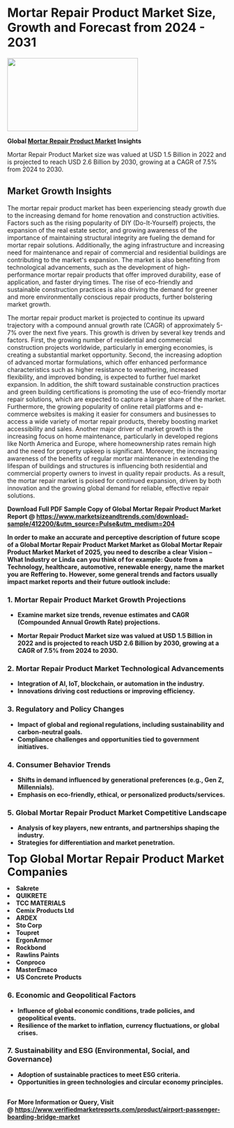 <H1>Mortar Repair Product Market Size, Growth and Forecast from 2024 - 2031</H1><img class="aligncenter size-medium wp-image-584254" src="https://thirdeyenews.in/wp-content/uploads/2024/09/Global-Market-Research-300x168.jpeg" alt="" width="300" height="168" /><p><strong>Global&nbsp;<a href="https://www.marketsizeandtrends.com/download-sample/412200/&amp;utm_source=Pulse&amp;utm_medium=204">Mortar Repair Product Market</a> Insights</strong></p><p>Mortar Repair Product Market size was valued at USD 1.5 Billion in 2022 and is projected to reach USD 2.6 Billion by 2030, growing at a CAGR of 7.5% from 2024 to 2030.</p><p><h2>Market Growth Insights</h2> <p>The mortar repair product market has been experiencing steady growth due to the increasing demand for home renovation and construction activities. Factors such as the rising popularity of DIY (Do-It-Yourself) projects, the expansion of the real estate sector, and growing awareness of the importance of maintaining structural integrity are fueling the demand for mortar repair solutions. Additionally, the aging infrastructure and increasing need for maintenance and repair of commercial and residential buildings are contributing to the market's expansion. The market is also benefiting from technological advancements, such as the development of high-performance mortar repair products that offer improved durability, ease of application, and faster drying times. The rise of eco-friendly and sustainable construction practices is also driving the demand for greener and more environmentally conscious repair products, further bolstering market growth.</p> <p><strong></strong></p> <p>The mortar repair product market is projected to continue its upward trajectory with a compound annual growth rate (CAGR) of approximately 5-7% over the next five years. This growth is driven by several key trends and factors. First, the growing number of residential and commercial construction projects worldwide, particularly in emerging economies, is creating a substantial market opportunity. Second, the increasing adoption of advanced mortar formulations, which offer enhanced performance characteristics such as higher resistance to weathering, increased flexibility, and improved bonding, is expected to further fuel market expansion. In addition, the shift toward sustainable construction practices and green building certifications is promoting the use of eco-friendly mortar repair solutions, which are expected to capture a larger share of the market. Furthermore, the growing popularity of online retail platforms and e-commerce websites is making it easier for consumers and businesses to access a wide variety of mortar repair products, thereby boosting market accessibility and sales. Another major driver of market growth is the increasing focus on home maintenance, particularly in developed regions like North America and Europe, where homeownership rates remain high and the need for property upkeep is significant. Moreover, the increasing awareness of the benefits of regular mortar maintenance in extending the lifespan of buildings and structures is influencing both residential and commercial property owners to invest in quality repair products. As a result, the mortar repair market is poised for continued expansion, driven by both innovation and the growing global demand for reliable, effective repair solutions.</p> <p><strong></p><p><span class=""><strong>Download Full PDF Sample Copy of Global Mortar Repair Product Market Report</strong> @ <a href="https://www.marketsizeandtrends.com/download-sample/412200/&amp;utm_source=Pulse&amp;utm_medium=204" target="_blank">https://www.marketsizeandtrends.com/download-sample/412200/&amp;utm_source=Pulse&amp;utm_medium=204</a></span></p><p>In order to make an accurate and perceptive description of future scope of a Global&nbsp;Mortar Repair Product Market Market as Global&nbsp;Mortar Repair Product Market Market of 2025, you need to describe a clear Vision &ndash; What Industry or Linda can you think of for example: Quote from a Technology, healthcare, automotive, renewable energy, name the market you are Reffering to. However, some general trends and factors usually impact market reports and their future outlook include:</p><h3>1.&nbsp;<strong>Mortar Repair Product Market Growth Projections</strong></h3><ul><li>Examine market size trends, revenue estimates and CAGR (Compounded Annual Growth Rate) projections.</li><li><p>Mortar Repair Product Market size was valued at USD 1.5 Billion in 2022 and is projected to reach USD 2.6 Billion by 2030, growing at a CAGR of 7.5% from 2024 to 2030.</p></li></ul><h3>2.&nbsp;<strong>Mortar Repair Product Market Technological Advancements</strong></h3><ul><li>Integration of AI, IoT, blockchain, or automation in the industry.</li><li>Innovations driving cost reductions or improving efficiency.</li></ul><h3>3.&nbsp;<strong>Regulatory and Policy Changes</strong></h3><ul><li>Impact of global and regional regulations, including sustainability and carbon-neutral goals.</li><li>Compliance challenges and opportunities tied to government initiatives.</li></ul><h3>4.&nbsp;<strong>Consumer Behavior Trends</strong></h3><ul><li>Shifts in demand influenced by generational preferences (e.g., Gen Z, Millennials).</li><li>Emphasis on eco-friendly, ethical, or personalized products/services.</li></ul><h3>5.&nbsp;<strong>Global Mortar Repair Product Market Competitive Landscape</strong></h3><ul><li>Analysis of key players, new entrants, and partnerships shaping the industry.</li><li>Strategies for differentiation and market penetration.</li></ul><p data-pm-slice="1 1 []"><span style="color: inherit; font-family: inherit; font-size: 25px;">Top Global Mortar Repair Product Market Companies</span></p><div class="" data-test-id=""><p><li>Sakrete</li><li> QUIKRETE</li><li> TCC MATERIALS</li><li> Cemix Products Ltd</li><li> ARDEX</li><li> Sto Corp</li><li> Toupret</li><li> ErgonArmor</li><li> Rockbond</li><li> Rawlins Paints</li><li> Conproco</li><li> MasterEmaco</li><li> US Concrete Products</li></p></div><h3>6.&nbsp;<strong>Economic and Geopolitical Factors</strong></h3><ul><li>Influence of global economic conditions, trade policies, and geopolitical events.</li><li>Resilience of the market to inflation, currency fluctuations, or global crises.</li></ul><h3>7.&nbsp;<strong>Sustainability and ESG (Environmental, Social, and Governance)</strong></h3><ul><li>Adoption of sustainable practices to meet ESG criteria.</li><li>Opportunities in green technologies and circular economy principles.</li></ul><h2><strong style="font-size: 14px;">For More Information or Query, Visit @&nbsp;</strong><a style="background-color: #ffffff; font-size: 14px;" href="https://www.marketsizeandtrends.com/report/mortar-repair-product-market/" target="_blank">https://www.verifiedmarketreports.com/product/airport-passenger-boarding-bridge-market</a></h2>
